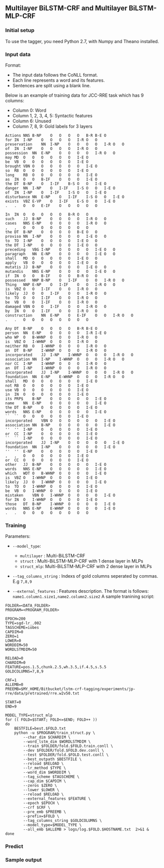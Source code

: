 ## Multilayer BiLSTM-CRF and Multilayer BiLSTM-MLP-CRF

### Initial setup

To use the tagger, you need Python 2.7, with Numpy and Theano installed.

### Input data

Format:
* The input data follows the CoNLL format. 
* Each line represents a word and its features. 
* Sentences are split using a blank line. 

Below is an example of training data for JCC-RRE task which has 9 columns:
* Column 0: Word
* Column 1, 2, 3, 4, 5: Syntactic features 
* Column 6: Unused 
* Column 7, 8, 9: Gold labels for 3 layers 


```
Actions	NNS	B-NP	O	O	O	O	B-R	B-E	O
for	IN	I-NP	O	O	O	O	I-R	O	O
preservation	NN	I-NP	O	O	O	O	I-R	O	O
of	IN	I-NP	O	O	O	O	I-R	O	O
possession	NN	E-NP	O	O	O	O	I-R	O	O
may	MD	O	O	O	O	O	O	I-E	O
be	VB	O	O	O	O	O	O	I-E	O
brought	VBN	O	O	O	O	O	O	I-E	O
so	RB	O	O	O	O	O	O	I-E	O
long	RB	O	O	O	O	O	O	I-E	O
as	IN	O	O	B-IF	O	O	O	I-E	O
the	DT	B-NP	O	I-IF	B-S	O	O	I-E	O
danger	NN	I-NP	O	I-IF	I-S	O	O	I-E	O
of	IN	I-NP	O	I-IF	I-S	O	O	I-E	O
disturbance	NN	E-NP	O	I-IF	I-S	O	O	I-E	O
exists	VBZ	E-VP	O	I-IF	E-S	O	O	I-E	O
.	.	O	O	E-IF	O	O	O	O	O
									
In	IN	O	O	O	O	O	B-R	O	O
such	JJ	B-NP	O	O	O	O	I-R	O	O
cases	NNS	E-NP	O	O	O	O	I-R	O	O
,	,	O	O	O	O	O	O	O	O
the	DT	B-NP	O	O	O	O	B-E	O	O
proviso	NN	I-NP	O	O	O	O	I-E	O	O
to	TO	I-NP	O	O	O	O	I-E	O	O
the	DT	I-NP	O	O	O	O	I-E	O	O
preceding	VBG	I-NP	O	O	O	O	I-E	O	O
paragraph	NN	E-NP	O	O	O	O	I-E	O	O
shall	MD	O	O	O	O	O	I-E	O	O
apply	VB	O	O	O	O	O	I-E	O	O
mutatis	JJ	B-NP	O	O	O	O	I-E	O	O
mutandis	NNS	E-NP	O	O	O	O	I-E	O	O
if	IN	O	O	B-IF	O	O	B-R	O	O
possessed	NNP	B-NP	O	I-IF	O	O	I-R	O	O
Thing	NNP	E-NP	O	I-IF	O	O	I-R	O	O
is	VBZ	O	O	I-IF	O	O	I-R	O	O
likely	JJ	O	O	I-IF	O	O	I-R	O	O
to	TO	O	O	I-IF	O	O	I-R	O	O
be	VB	O	O	I-IF	O	O	I-R	O	O
damaged	VBN	O	O	I-IF	O	O	I-R	O	O
by	IN	O	O	I-IF	O	O	I-R	O	O
construction	NN	E-NP	O	E-IF	O	O	I-R	O	O
.	.	O	O	O	O	O	O	O	O
									
Any	DT	B-NP	O	O	O	O	B-R	B-E	O
person	NN	E-NP	O	O	O	O	I-R	I-E	O
who	WP	O	B-WHNP	O	O	O	I-R	O	O
is	VBZ	O	I-WHNP	O	O	O	I-R	O	O
neither	RB	O	I-WHNP	O	O	O	I-R	O	O
an	DT	B-NP	I-WHNP	O	O	O	I-R	O	O
incorporated	JJ	I-NP	I-WHNP	O	O	O	I-R	O	O
association	NN	I-NP	I-WHNP	O	O	O	I-R	O	O
nor	CC	I-NP	I-WHNP	O	O	O	I-R	O	O
an	DT	I-NP	I-WHNP	O	O	O	I-R	O	O
incorporated	JJ	I-NP	I-WHNP	O	O	O	I-R	O	O
foundation	NN	E-NP	E-WHNP	O	O	O	I-R	O	O
shall	MD	O	O	O	O	O	O	I-E	O
not	RB	O	O	O	O	O	O	I-E	O
use	VB	O	O	O	O	O	O	I-E	O
in	IN	O	O	O	O	O	O	I-E	O
its	PRP$	B-NP	O	O	O	O	O	I-E	O
name	NN	E-NP	O	O	O	O	O	I-E	O
the	DT	B-NP	O	O	O	O	O	I-E	O
words	NNS	E-NP	O	O	O	O	O	I-E	O
``	``	O	O	O	O	O	O	I-E	O
incorporated	VBN	O	O	O	O	O	O	I-E	O
association	NN	B-NP	O	O	O	O	O	I-E	O
''	''	I-NP	O	O	O	O	O	I-E	O
or	CC	I-NP	O	O	O	O	O	I-E	O
``	``	I-NP	O	O	O	O	O	I-E	O
incorporated	JJ	I-NP	O	O	O	O	O	I-E	O
foundation	NN	I-NP	O	O	O	O	O	I-E	O
''	''	E-NP	O	O	O	O	O	I-E	O
,	,	O	O	O	O	O	O	I-E	O
or	CC	O	O	O	O	O	O	I-E	O
other	JJ	B-NP	O	O	O	O	O	I-E	O
words	NNS	E-NP	O	O	O	O	O	I-E	O
which	WDT	O	B-WHNP	O	O	O	O	I-E	O
is	VBZ	O	I-WHNP	O	O	O	O	I-E	O
likely	JJ	O	I-WHNP	O	O	O	O	I-E	O
to	TO	O	I-WHNP	O	O	O	O	I-E	O
be	VB	O	I-WHNP	O	O	O	O	I-E	O
mistaken	VBN	O	I-WHNP	O	O	O	O	I-E	O
for	IN	O	I-WHNP	O	O	O	O	I-E	O
those	DT	B-NP	I-WHNP	O	O	O	O	I-E	O
words	NNS	E-NP	E-WHNP	O	O	O	O	I-E	O
.	.	O	O	O	O	O	O	O	O
```

### Training 

Parameters:
* `--model_type`: 
	* `multilayer` : Multi-BiLSTM-CRF
	* `struct` : Multi-BiLSTM-MLP-CRF with 1 dense layer in MLPs 
	* `struct_mlp`: Multi-BiLSTM-MLP-CRF with 2 dense layer in MLPs 

* `--tag_columns_string` : Indexs of gold columns seperated by commas. E.g `7,8,9`
* `--external_features` : Features description. The format is follows: `name1.column1.size1,name2.column2.size2`
A sample tranining script:
```
FOLDER=<DATA_FOLDER>
PROGRAM=<PROGRAM_FOLDER>

EPOCH=200
TYPE=sgd-lr_.002
TAGSCHEME=iobes
CAPDIM=0
ZERO=1
LOWER=0
WORDDIM=50
WORDLSTMDIM=50

RELOAD=0
CHARDIM=0
FEATURE=pos.1.5,chunk.2.5,wh.3.5,if.4.5,s.5.5
GOLDCOLUMNS=7,8,9

CRF=1
ALLEMB=0
PREEMB=$MY_HOME/Bitbucket/lstm-crf-tagging/experiments/jp-rre/data/pretrained/rre.w2v50.txt

START=0
END=9

MODEL_TYPE=struct_mlp
for (( FOLD=$START; FOLD<=$END; FOLD++ ))
do
	BESTFILE=best.$FOLD.txt
	python -u $PROGRAM/train_struct.py \
		--char_dim $CHARDIM \
		--word_lstm_dim $WORDLSTMDIM \
		--train $FOLDER/fold.$FOLD.train.conll \
		--dev $FOLDER/fold.$FOLD.dev.conll \
		--test $FOLDER/fold.$FOLD.test.conll \
		--best_outpath $BESTFILE \
		--reload $RELOAD \
		--lr_method $TYPE \
		--word_dim $WORDDIM \
		--tag_scheme $TAGSCHEME \
		--cap_dim $CAPDIM \
		--zeros $ZERO \
		--lower $LOWER \
		--reload $RELOAD \
		--external_features $FEATURE \
		--epoch $EPOCH \
		--crf $CRF \
		--pre_emb $PREEMB \
		--prefix=$FOLD \
		--tag_columns_string $GOLDCOLUMNS \
		--model_type=$MODEL_TYPE \
		--all_emb $ALLEMB > logs/log.$FOLD.$HOSTNAME.txt  2>&1 &
done
```

### Predict 


### Sample output 

